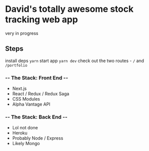 # David's totally awesome stock tracking web app

very in progress

## Steps
  install deps `yarn`
  start app `yarn dev`
  check out the two routes - `/` and `/portfolio`

### -- The Stack: Front End --
- Next.js
- React / Redux / Redux Saga
- CSS Modules
- Alpha Vantage API

### -- The Stack: Back End --
- Lol not done
- Heroku
- Probably Node / Express
- Likely Mongo
